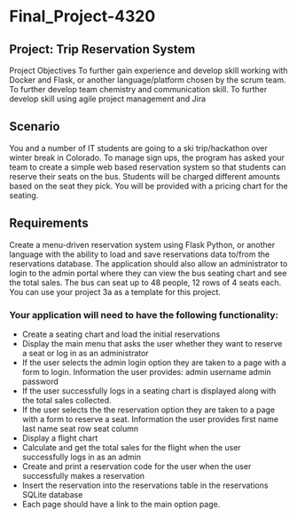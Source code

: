 # Final_Project-4320

## Project: Trip Reservation System
Project Objectives
To further gain experience and develop skill working with Docker and Flask, or another language/platform chosen by the scrum team.
To further develop team chemistry and communication skill.
To further develop skill using agile project management and Jira



## Scenario
You and a number of IT students are going to a ski trip/hackathon over winter break in Colorado. To manage sign ups, the program has asked your team to create a simple web based reservation system so that students can reserve their seats on the bus. Students will be charged different amounts based on the seat they pick. You will be provided with a pricing chart for the seating.


## Requirements
Create a menu-driven reservation system using Flask Python, or another language with the ability to load and save reservations data to/from the reservations database. The application should also allow an administrator to login to the admin portal where they can view the bus seating chart and see the total sales. The bus can seat up to 48 people, 12 rows of 4 seats each. You can use your project 3a as a template for this project.

### Your application will need to have the following functionality:

* Create a seating chart and load the initial reservations
*  Display the main menu that asks the user whether they want to reserve a seat or log in as an administrator
*  If the user selects the admin login option they are taken to a page with a form to login. Information the user provides:
admin username
admin password
* If the user successfully logs in a seating chart is displayed along with the total sales collected.
* If the user selects the the reservation option they are taken to a page with a form to reserve a seat. Information the user provides
first name
last name
seat row
seat column
* Display a flight chart
* Calculate and get the total sales for the flight when the user successfully logs in as an admin
* Create and print a reservation code for the user when the user successfully makes a reservation
* Insert the reservation into the reservations table in the reservations SQLite database
* Each page should have a link to the main option page.
